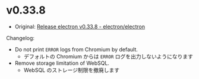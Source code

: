 # v0.33.8

- Original: [Release electron v0.33.8 - electron/electron](https://github.com/electron/electron/releases/tag/v0.33.8)

Changelog:

- Do not print `ERROR` logs from Chromium by default.
  - デフォルトの Chromium からは `ERROR` ログを出力しないようになります
- Remove storage limitation of WebSQL.
  - WebSQL のストレージ制限を撤廃します

